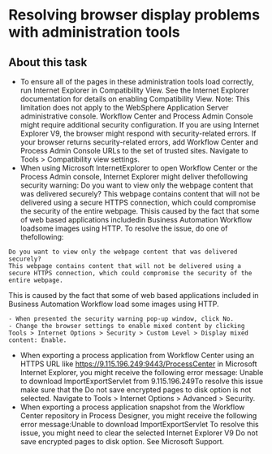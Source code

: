 # Resolving browser display problems with administration tools

## About this task

- To ensure all of the pages in these administration tools load correctly, run Internet Explorer
in Compatibility View. See the Internet Explorer documentation for details on enabling Compatibility
View. Note: This limitation does not apply to the WebSphere Application Server administrative
console.
Workflow Center and Process Admin
Console might require additional security configuration. If you are using Internet Explorer V9, the
browser might respond with security-related errors. If your browser returns security-related errors,
add Workflow Center and
Process Admin Console URLs to the set of trusted sites. Navigate to
Tools > Compatibility view
settings.
- When using Microsoft InternetExplorer to open Workflow Center or the Process Admin console, Internet Explorer might deliver thefollowing security warning: Do you want to view only the webpage content that was delivered securely? This webpage contains content that will not be delivered using a secure HTTPS connection, which could compromise the security of the entire webpage. Thisis caused by the fact that some of web based applications includedin Business Automation Workflow loadsome images using HTTP. To resolve the issue, do one of thefollowing:

```
Do you want to view only the webpage content that was delivered securely? 
This webpage contains content that will not be delivered using a secure HTTPS connection, which could compromise the security of the entire webpage.
```

This
is caused by the fact that some of web based applications included
in Business Automation Workflow load
some images using HTTP.

    - When presented the security warning pop-up window, click No.
    - Change the browser settings to enable mixed content by clicking Tools > Internet Options > Security > Custom Level > Display mixed content: Enable.
- When exporting a process application from Workflow Center using
an HTTPS URL like https://9.115.196.249:9443/ProcessCenter in Microsoft Internet Explorer,
you might receive the following error message: Unable to download ImportExportServlet from 9.115.196.249To
resolve this issue make sure that the Do not save encrypted
pages to disk option is not selected. Navigate to Tools > Internet Options > Advanced > Security.
- When exporting a process application snapshot from the Workflow Center repository
in Process Designer,
you might receive the following error message:Unable to download ImportExportServlet To
resolve this issue, you might need to clear the selected Internet
Explorer V9 Do not save encrypted pages to disk option.
See Microsoft Support.